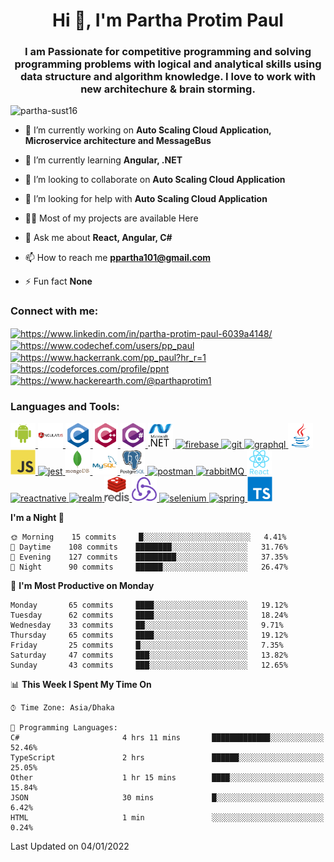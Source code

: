 <h1 align="center">Hi 👋, I'm Partha Protim Paul</h1>
<h3 align="center">I am Passionate for competitive programming and solving programming problems with logical and analytical skills using data structure and algorithm knowledge. I love to work with new architechure & brain storming.</h3>

<p align="left">
<img src="https://komarev.com/ghpvc/?username=partha-sust16&label=Profile%20views&color=0e75b6&style=flat" alt="partha-sust16" /> </p>

- 🔭 I’m currently working on **Auto Scaling Cloud Application, Microservice architecture and MessageBus**

- 🌱 I’m currently learning **Angular, .NET**

- 👯 I’m looking to collaborate on **Auto Scaling Cloud Application**

- 🤝 I’m looking for help with **Auto Scaling Cloud Application**

- 👨‍💻 Most of my projects are available Here 

- 💬 Ask me about **React, Angular, C#**

- 📫 How to reach me **ppartha101@gmail.com**

- ⚡ Fun fact **None**

<p align="left">
<h3 align="left">Connect with me:</h3>
<a href="https://linkedin.com/in/partha-protim-paul-6039a4148/" target="blank"><img align="center" src="https://cdn.jsdelivr.net/npm/simple-icons@3.0.1/icons/linkedin.svg" alt="https://www.linkedin.com/in/partha-protim-paul-6039a4148/" height="30" width="40" /></a>
<a href="https://www.codechef.com/users/pp_paul" target="blank"><img align="center" src="https://cdn.jsdelivr.net/npm/simple-icons@3.1.0/icons/codechef.svg" alt="https://www.codechef.com/users/pp_paul" height="30" width="40" /></a>
<a href="https://www.hackerrank.com/pp_paul?hr_r=1" target="blank"><img align="center" src="https://cdn.jsdelivr.net/npm/simple-icons@3.0.1/icons/hackerrank.svg" alt="https://www.hackerrank.com/pp_paul?hr_r=1" height="30" width="40" /></a>
<a href="https://codeforces.com/profile/ppnt" target="blank"><img align="center" src="https://cdn.jsdelivr.net/npm/simple-icons@3.0.1/icons/codeforces.svg" alt="https://codeforces.com/profile/ppnt" height="30" width="40" /></a>
<a href="https://www.hackerearth.com/@parthaprotim1" target="blank"><img align="center" src="https://cdn.jsdelivr.net/npm/simple-icons@3.0.1/icons/hackerearth.svg" alt="https://www.hackerearth.com/@parthaprotim1" height="30" width="40" /></a>
</p>

<h3 align="left">Languages and Tools:</h3>
<p align="left"> <a href="https://developer.android.com" target="_blank"> <img src="https://raw.githubusercontent.com/devicons/devicon/master/icons/android/android-original-wordmark.svg" alt="android" width="40" height="40"/> </a> <a href="https://angular.io" target="_blank"> <img src="https://raw.githubusercontent.com/devicons/devicon/master/icons/angularjs/angularjs-original-wordmark.svg" alt="angularjs" width="40" height="40"/> </a> <a href="https://www.cprogramming.com/" target="_blank"> <img src="https://raw.githubusercontent.com/devicons/devicon/master/icons/c/c-original.svg" alt="c" width="40" height="40"/> </a> <a href="https://www.w3schools.com/cpp/" target="_blank"> <img src="https://raw.githubusercontent.com/devicons/devicon/master/icons/cplusplus/cplusplus-original.svg" alt="cplusplus" width="40" height="40"/> </a> <a href="https://www.w3schools.com/cs/" target="_blank"> <img src="https://raw.githubusercontent.com/devicons/devicon/master/icons/csharp/csharp-original.svg" alt="csharp" width="40" height="40"/> </a> <a href="https://dotnet.microsoft.com/" target="_blank"> <img src="https://raw.githubusercontent.com/devicons/devicon/master/icons/dot-net/dot-net-original-wordmark.svg" alt="dotnet" width="40" height="40"/> </a> <a href="https://firebase.google.com/" target="_blank"> <img src="https://www.vectorlogo.zone/logos/firebase/firebase-icon.svg" alt="firebase" width="40" height="40"/> </a> <a href="https://git-scm.com/" target="_blank"> <img src="https://www.vectorlogo.zone/logos/git-scm/git-scm-icon.svg" alt="git" width="40" height="40"/> </a> <a href="https://graphql.org" target="_blank"> <img src="https://www.vectorlogo.zone/logos/graphql/graphql-icon.svg" alt="graphql" width="40" height="40"/> </a> <a href="https://www.java.com" target="_blank"> <img src="https://raw.githubusercontent.com/devicons/devicon/master/icons/java/java-original.svg" alt="java" width="40" height="40"/> </a> <a href="https://developer.mozilla.org/en-US/docs/Web/JavaScript" target="_blank"> <img src="https://raw.githubusercontent.com/devicons/devicon/master/icons/javascript/javascript-original.svg" alt="javascript" width="40" height="40"/> </a> <a href="https://jestjs.io" target="_blank"> <img src="https://www.vectorlogo.zone/logos/jestjsio/jestjsio-icon.svg" alt="jest" width="40" height="40"/> </a> <a href="https://www.mongodb.com/" target="_blank"> <img src="https://raw.githubusercontent.com/devicons/devicon/master/icons/mongodb/mongodb-original-wordmark.svg" alt="mongodb" width="40" height="40"/> </a> <a href="https://www.mysql.com/" target="_blank"> <img src="https://raw.githubusercontent.com/devicons/devicon/master/icons/mysql/mysql-original-wordmark.svg" alt="mysql" width="40" height="40"/> </a> <a href="https://www.postgresql.org" target="_blank"> <img src="https://raw.githubusercontent.com/devicons/devicon/master/icons/postgresql/postgresql-original-wordmark.svg" alt="postgresql" width="40" height="40"/> </a> <a href="https://postman.com" target="_blank"> <img src="https://www.vectorlogo.zone/logos/getpostman/getpostman-icon.svg" alt="postman" width="40" height="40"/> </a> <a href="https://www.rabbitmq.com" target="_blank"> <img src="https://www.vectorlogo.zone/logos/rabbitmq/rabbitmq-icon.svg" alt="rabbitMQ" width="40" height="40"/> </a> <a href="https://reactjs.org/" target="_blank"> <img src="https://raw.githubusercontent.com/devicons/devicon/master/icons/react/react-original-wordmark.svg" alt="react" width="40" height="40"/> </a> <a href="https://reactnative.dev/" target="_blank"> <img src="https://reactnative.dev/img/header_logo.svg" alt="reactnative" width="40" height="40"/> </a> <a href="https://realm.io/" target="_blank"> <img src="https://raw.githubusercontent.com/bestofjs/bestofjs-webui/8665e8c267a0215f3159df28b33c365198101df5/public/logos/realm.svg" alt="realm" width="40" height="40"/> </a> <a href="https://redis.io" target="_blank"> <img src="https://raw.githubusercontent.com/devicons/devicon/master/icons/redis/redis-original-wordmark.svg" alt="redis" width="40" height="40"/> </a> <a href="https://redux.js.org" target="_blank"> <img src="https://raw.githubusercontent.com/devicons/devicon/master/icons/redux/redux-original.svg" alt="redux" width="40" height="40"/> </a> <a href="https://www.selenium.dev" target="_blank"> <img src="https://raw.githubusercontent.com/detain/svg-logos/780f25886640cef088af994181646db2f6b1a3f8/svg/selenium-logo.svg" alt="selenium" width="40" height="40"/> </a> <a href="https://spring.io/" target="_blank"> <img src="https://www.vectorlogo.zone/logos/springio/springio-icon.svg" alt="spring" width="40" height="40"/> </a> <a href="https://www.typescriptlang.org/" target="_blank"> <img src="https://raw.githubusercontent.com/devicons/devicon/master/icons/typescript/typescript-original.svg" alt="typescript" width="40" height="40"/> </a> </p>

<!--START_SECTION:waka-->
**I'm a Night 🦉** 

```text
🌞 Morning    15 commits     █░░░░░░░░░░░░░░░░░░░░░░░░   4.41% 
🌆 Daytime    108 commits    ████████░░░░░░░░░░░░░░░░░   31.76% 
🌃 Evening    127 commits    █████████░░░░░░░░░░░░░░░░   37.35% 
🌙 Night      90 commits     ██████░░░░░░░░░░░░░░░░░░░   26.47%

```
📅 **I'm Most Productive on Monday** 

```text
Monday       65 commits     ████░░░░░░░░░░░░░░░░░░░░░   19.12% 
Tuesday      62 commits     ████░░░░░░░░░░░░░░░░░░░░░   18.24% 
Wednesday    33 commits     ██░░░░░░░░░░░░░░░░░░░░░░░   9.71% 
Thursday     65 commits     ████░░░░░░░░░░░░░░░░░░░░░   19.12% 
Friday       25 commits     █░░░░░░░░░░░░░░░░░░░░░░░░   7.35% 
Saturday     47 commits     ███░░░░░░░░░░░░░░░░░░░░░░   13.82% 
Sunday       43 commits     ███░░░░░░░░░░░░░░░░░░░░░░   12.65%

```


📊 **This Week I Spent My Time On** 

```text
⌚︎ Time Zone: Asia/Dhaka

💬 Programming Languages: 
C#                       4 hrs 11 mins       █████████████░░░░░░░░░░░░   52.46% 
TypeScript               2 hrs               ██████░░░░░░░░░░░░░░░░░░░   25.05% 
Other                    1 hr 15 mins        ████░░░░░░░░░░░░░░░░░░░░░   15.84% 
JSON                     30 mins             █░░░░░░░░░░░░░░░░░░░░░░░░   6.42% 
HTML                     1 min               ░░░░░░░░░░░░░░░░░░░░░░░░░   0.24%

```


 Last Updated on 04/01/2022
<!--END_SECTION:waka-->

